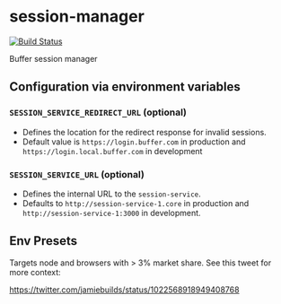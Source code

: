 # session-manager

[![Build Status](https://travis-ci.org/bufferapp/session-manager.svg?branch=master)](https://travis-ci.org/bufferapp/session-manager)

Buffer session manager

## Configuration via environment variables

### `SESSION_SERVICE_REDIRECT_URL` (optional)

* Defines the location for the redirect response for invalid sessions.
* Default value is `https://login.buffer.com` in production and `https://login.local.buffer.com` in development
### `SESSION_SERVICE_URL` (optional)

* Defines the internal URL to the `session-service`.
* Defaults to `http://session-service-1.core` in production and `http://session-service-1:3000` in development.

## Env Presets

Targets node and browsers with > 3% market share. See this tweet for more context:

https://twitter.com/jamiebuilds/status/1022568918949408768
